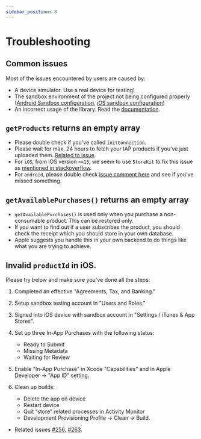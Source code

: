 ```yaml
---
sidebar_position: 8
---
```


# Troubleshooting

## Common issues

Most of the issues encountered by users are caused by:

- A device simulator. Use a real device for testing!
- The sandbox environment of the project not being configured properly ([Android Sandbox configuration](https://www.iaphub.com/docs/set-up-android/configure-sandbox-testing), [iOS sandbox configuration](https://www.iaphub.com/docs/set-up-ios/configure-sandbox-testing/))
- An incorrect usage of the library. Read the [documentation](https://react-native-iap.dooboolab.com).

## `getProducts` returns an empty array

- Please double check if you've called `initConnection`.
- Please wait for max. 24 hours to fetch your IAP products if you've just uploaded them. [Related to issue](https://github.com/dooboolab-community/react-native-iap/issues/1065).
- For `iOS`, from iOS version `>=13`, we seem to use `StoreKit` to fix this issue as [mentioned in stackoverflow](https://stackoverflow.com/questions/58020258/requesting-an-in-app-purchase-in-ios-13-fails/58065711#58065711).
- For `android`, please double check [issue comment here](https://github.com/dooboolab-community/react-native-iap/issues/124#issuecomment-386593185) and see if you've missed something.

## `getAvailablePurchases()` returns an empty array

- `getAvailablePurchases()` is used only when you purchase a non-consumable product. This can be restored only.
- If you want to find out if a user subscribes the product, you should check the receipt which you should store in your own database.
- Apple suggests you handle this in your own backend to do things like what you are trying to achieve.

## Invalid `productId` in iOS.

Please try below and make sure you've done all the steps:

1. Completed an effective "Agreements, Tax, and Banking."
2. Setup sandbox testing account in "Users and Roles."
3. Signed into iOS device with sandbox account in "Settings / iTunes & App Stores".

4. Set up three In-App Purchases with the following status:

   - Ready to Submit
   - Missing Metadata
   - Waiting for Review

5. Enable "In-App Purchase" in Xcode "Capabilities" and in Apple Developer -> "App ID" setting.

6. Clean up builds:
   - Delete the app on device
   - Restart device
   - Quit “store” related processes in Activity Monitor
   - Development Provisioning Profile -> Clean -> Build.

- Related issues [#256](https://github.com/dooboolab-community/react-native-iap/issues/256), [#263](https://github.com/dooboolab-community/react-native-iap/issues/263).
